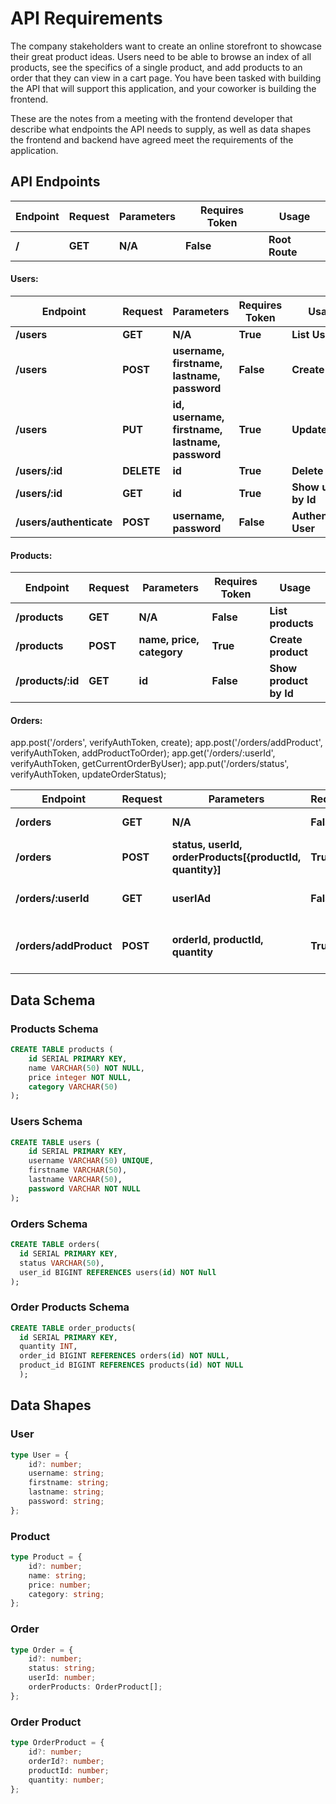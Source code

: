 # API Requirements
The company stakeholders want to create an online storefront to showcase their great product ideas. Users need to be able to browse an index of all products, see the specifics of a single product, and add products to an order that they can view in a cart page. You have been tasked with building the API that will support this application, and your coworker is building the frontend.

These are the notes from a meeting with the frontend developer that describe what endpoints the API needs to supply, as well as data shapes the frontend and backend have agreed meet the requirements of the application. 

## API Endpoints

| Endpoint | Request | Parameters | Requires Token | Usage          |
| -------- | ------- | ---------- | -------------- | -------------- |
| **/**    | **GET** | **N/A**    | **False**      | **Root Route** |

#### Users:

| Endpoint                | Request    | Parameters                                           | Requires Token | Usage                 |
| ----------------------- | ---------- | ---------------------------------------------------- | -------------- | --------------------- |
| **/users**              | **GET**    | **N/A**                                              | **True**       | **List Users**        |
| **/users**              | **POST**   | **username, firstname, lastname, password**          | **False**      | **Create User**       |
| **/users**              | **PUT**    | **id, username, firstname, lastname, password**      | **True**       | **Update User**       |
| **/users/:id**          | **DELETE** | **id**                                               | **True**       | **Delete User**       |
| **/users/:id**          | **GET**    | **id**                                               | **True**       | **Show user by Id**   |
| **/users/authenticate** | **POST**   | **username, password**                               | **False**      | **Authenticate User** |

#### Products:

| Endpoint          | Request    | Parameters                    | Requires Token | Usage                  |
| ----------------- | ---------- | ----------------------------- | -------------- | ---------------------- |
| **/products**     | **GET**    | **N/A**                       | **False**      | **List products**      |
| **/products**     | **POST**   | **name, price, category**     | **True**       | **Create product**     |
| **/products/:id** | **GET**    | **id**                        | **False**      | **Show product by Id** |

#### Orders:
   app.post('/orders', verifyAuthToken, create);
    app.post('/orders/addProduct', verifyAuthToken, addProductToOrder);
    app.get('/orders/:userId', verifyAuthToken, getCurrentOrderByUser);
    app.put('/orders/status', verifyAuthToken, updateOrderStatus);

| Endpoint               | Request  | Parameters                                               | RequiresToken  | Usage                     |
| ---------------------- | -------- | -------------------------------------------------------- | -------------- | ------------------------  |
| **/orders**            | **GET**  | **N/A**                      | **False**      | **List orders**           |
| **/orders**            | **POST** | **status, userId, orderProducts[{productId, quantity}]** | **True**  | **Create order**         |
| **/orders/:userId**    | **GET**  | **userIAd**                                              | **False** | **Get order by user**    |
| **/orders/addProduct** | **POST** | **orderId, productId, quantity**                         | **True**  | **Add product to order** |

## Data Schema

### Products Schema

```sql
CREATE TABLE products (
    id SERIAL PRIMARY KEY,
    name VARCHAR(50) NOT NULL,
    price integer NOT NULL,
    category VARCHAR(50)
);
```

### Users Schema

```sql
CREATE TABLE users (
    id SERIAL PRIMARY KEY,
    username VARCHAR(50) UNIQUE,
    firstname VARCHAR(50),
    lastname VARCHAR(50),
    password VARCHAR NOT NULL
);
```

### Orders Schema

```sql
CREATE TABLE orders(
  id SERIAL PRIMARY KEY,
  status VARCHAR(50),
  user_id BIGINT REFERENCES users(id) NOT Null
);
```

### Order Products Schema

```sql
CREATE TABLE order_products(
  id SERIAL PRIMARY KEY,
  quantity INT,
  order_id BIGINT REFERENCES orders(id) NOT NULL,
  product_id BIGINT REFERENCES products(id) NOT NULL
  );
```

## Data Shapes

### User

```typescript
type User = {
    id?: number;
    username: string;
    firstname: string;
    lastname: string;
    password: string;
};
```

### Product

```typescript
type Product = {
    id?: number;
    name: string;
    price: number;
    category: string;
};
```

### Order

```typescript
type Order = {
    id?: number;
    status: string;
    userId: number;
    orderProducts: OrderProduct[];
};
```

### Order Product

```typescript
type OrderProduct = {
    id?: number;
    orderId?: number;
    productId: number;
    quantity: number;
};
```